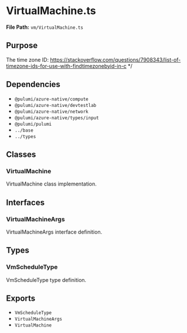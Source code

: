# VirtualMachine.ts

**File Path:** `vm/VirtualMachine.ts`

## Purpose

The time zone ID: https://stackoverflow.com/questions/7908343/list-of-timezone-ids-for-use-with-findtimezonebyid-in-c */

## Dependencies

- `@pulumi/azure-native/compute`
- `@pulumi/azure-native/devtestlab`
- `@pulumi/azure-native/network`
- `@pulumi/azure-native/types/input`
- `@pulumi/pulumi`
- `../base`
- `../types`

## Classes

### VirtualMachine

VirtualMachine class implementation.

## Interfaces

### VirtualMachineArgs

VirtualMachineArgs interface definition.

## Types

### VmScheduleType

VmScheduleType type definition.

## Exports

- `VmScheduleType`
- `VirtualMachineArgs`
- `VirtualMachine`
